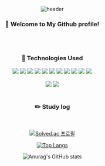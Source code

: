 <div align="center"> 

![header](https://capsule-render.vercel.app/api?type=waving&color=timeGradient&height=300&section=header&text=Richardo&fontSize=90&animation=fadeIn)

### 👋 Welcome to My Github profile!
<br/>
<br/>
  
### 💼 Technologies Used
<img src="https://img.shields.io/badge/Python-3776AB?style=for-the-badge&logo=Python&logoColor=white">
<img src="https://img.shields.io/badge/github-181717?style=for-the-badge&logo=github&logoColor=white">
<img src="https://img.shields.io/badge/VSCode-007ACC?style=for-the-badge&logo=VisualStudioCode&logoColor=white">
<img src="https://img.shields.io/badge/IntelliJ-000000?style=for-the-badge&logo=intellijidea&logoColor=white">
<img src="https://img.shields.io/badge/Oracle-F80000?style=for-the-badge&logo=Oracle&logoColor=white"> 
<img src="https://img.shields.io/badge/aws-232F3E?style=for-the-badge&logo=Amazon aws&logoColor=white">
<img src="https://img.shields.io/badge/MySQL-4479A1?style=for-the-badge&logo=MySQL&logoColor=white">
<img src="https://img.shields.io/badge/kotlin-7f52ff?style=for-the-badge&logo=kotlin&logoColor=white">
<img src="https://img.shields.io/badge/android-3ddc84?style=for-the-badge&logo=android&logoColor=white">
<img src="https://img.shields.io/badge/premierepro-9999ff?style=for-the-badge&logo=adobepremierepro&logoColor=white">
<img src="https://img.shields.io/badge/openjdk-ffffff?style=for-the-badge&logo=openjdk&logoColor=black">
  <br/>
  <br/>
<a href="https://hits.seeyoufarm.com"><img src="https://hits.seeyoufarm.com/api/count/incr/badge.svg?url=https%3A%2F%2Fgithub.com%2FRichardo-0526%2FRichardo-0526%2Fblob%2Fmain%2FREADME.md&count_bg=%2379C83D&title_bg=%23555555&icon=&icon_color=%23E7E7E7&title=hits&edge_flat=false"/></a>
<a href="https://www.instagram.com/jeon._jj00/" target="_blank"><img src="https://img.shields.io/badge/jeon._jj00-E4405F?style=flat-square&logo=instagram&logoColor=white"/></a>
  <br/>
  <br/>
  
  ### :pencil2: Study log
  
  <br/>
  
  [![Solved.ac
프로필](http://mazassumnida.wtf/api/generate_badge?boj=richardo0526)](https://solved.ac/profile/richardo0526)
  
[![Top Langs](https://github-readme-stats.vercel.app/api/top-langs/?username=Richardo-0526&layout=compact)](https://github.com/anuraghazra/github-readme-stats)
  
![Anurag's GitHub stats](https://github-readme-stats.vercel.app/api?username=Richardo-0526&show_icons=true&theme=radical)

</div>
